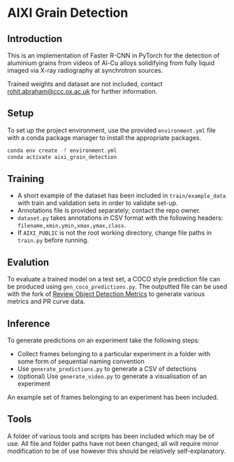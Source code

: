 # AIXI Grain Detection

## Introduction

This is an implementation of Faster R-CNN in PyTorch for the detection of aluminium grains from videos of Al-Cu alloys solidifying from fully liquid imaged via X-ray radiography at synchrotron sources.

Trained weights and dataset are not included, contact rohit.abraham@ccc.ox.ac.uk for further information.

## Setup

To set up the project environment, use the provided `environment.yml` file with a conda package manager to install the appropriate packages.

```sh
conda env create -f environment.yml
conda activate aixi_grain_detection
```


## Training

- A short example of the dataset has been included in `train/example_data` with train and validation sets in order to validate set-up.
- Annotations file is provided separately; contact the repo owner.
- `dataset.py` takes annotations in CSV format with the following headers: `filename,xmin,ymin,xmax,ymax,class`.
- If `AIXI_PUBLIC` is not the root working directory, change file paths in `train.py` before running.


## Evalution

To evaluate a trained model on a test set, a COCO style prediction file can be produced using `gen_coco_predictions.py`. The outputted file can be used with the fork of [Review Object Detection Metrics](https://github.com/rohit5-2/review_object_detection_metrics_AIXI) to generate various metrics and PR curve data.


## Inference

To generate predictions on an experiment take the following steps:

- Collect frames belonging to a particular experiment in a folder with some form of sequential naming convention
- Use `generate_predictions.py` to generate a CSV of detections
- (optional) Use `generate_video.py` to generate a visualisation of an experiment

An example set of frames belonging to an experiment has been included. 


## Tools

A folder of various tools and scripts has been included which may be of use. All file and folder paths have not been changed, all will require minor modification to be of use however this should be relatively self-explanatory.